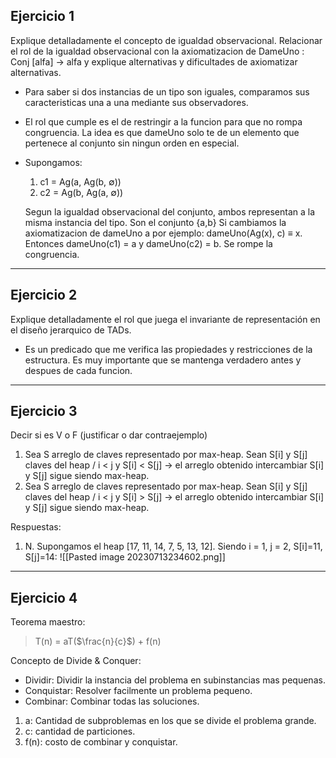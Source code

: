 ## Ejercicio 1
Explique detalladamente el concepto de igualdad observacional. Relacionar el rol de la igualdad observacional con la axiomatizacion de DameUno : Conj [alfa] → alfa y explique alternativas y dificultades de axiomatizar alternativas.

- Para saber si dos instancias de un tipo son iguales, comparamos sus caracteristicas una a una mediante sus observadores. 
- El rol que cumple es el de restringir a la funcion para que no rompa congruencia. La idea es que dameUno solo te de un elemento que pertenece al conjunto sin ningun orden en especial.
  
- Supongamos:
	1. c1 = Ag(a, Ag(b, $\emptyset$))
	2. c2 = Ag(b, Ag(a, $\emptyset$))
	
	Segun la igualdad observacional del conjunto, ambos representan a la misma instancia del tipo. Son el conjunto {a,b}
	Si cambiamos la axiomatizacion de dameUno a por ejemplo: dameUno(Ag(x), c) $\equiv$ x. Entonces dameUno(c1) = a y dameUno(c2) = b.
	Se rompe la congruencia.

---
## Ejercicio 2
Explique detalladamente el rol que juega el invariante de representación en el diseño jerarquico de TADs.
- Es un predicado que me verifica las propiedades y restricciones de la estructura. Es muy importante que se mantenga verdadero antes y despues de cada funcion.
---
## Ejercicio 3
Decir si es V o F (justificar o dar contraejemplo)
1. Sea S arreglo de claves representado por max-heap. Sean S[i] y S[j] claves del heap / i < j y S[i] < S[j] → el arreglo obtenido intercambiar S[i] y S[j] sigue siendo max-heap.
2. Sea S arreglo de claves representado por max-heap. Sean S[i] y S[j] claves del heap / i < j y S[i] > S[j] → el arreglo obtenido intercambiar S[i] y S[j] sigue siendo max-heap.

Respuestas:
1. N. Supongamos el heap [17, 11, 14, 7, 5, 13, 12].
	Siendo i = 1, j = 2, S[i]=11, S[j]=14:
	![[Pasted image 20230713234602.png]]

---
## Ejercicio 4
Teorema maestro:
> T(n) = aT($\frac{n}{c}$) + f(n)

Concepto de Divide & Conquer:
- Dividir: Dividir la instancia del problema en subinstancias mas pequenas.
- Conquistar: Resolver facilmente un problema pequeno.
- Combinar: Combinar todas las soluciones.
1. a: Cantidad de subproblemas en los que se divide el problema grande.
2. c: cantidad de particiones.
3. f(n): costo de combinar y conquistar.
